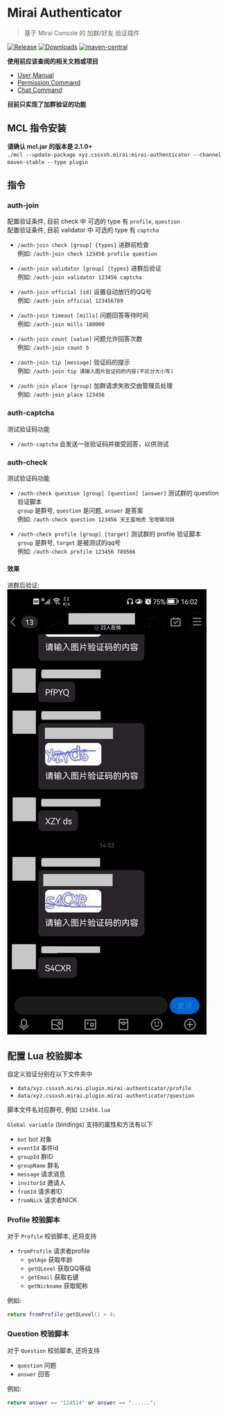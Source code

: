 # Mirai Authenticator

> 基于 Mirai Console 的 加群/好友 验证插件 

[![Release](https://img.shields.io/github/v/release/cssxsh/mirai-authenticator)](https://github.com/cssxsh/mirai-authenticator/releases)
[![Downloads](https://img.shields.io/github/downloads/cssxsh/mirai-authenticator/total)](https://repo1.maven.org/maven2/xyz/cssxsh/mirai/mirai-authenticator/)
[![maven-central](https://img.shields.io/maven-central/v/xyz.cssxsh.mirai/mirai-authenticator)](https://search.maven.org/artifact/xyz.cssxsh.mirai/mirai-authenticator)

**使用前应该查阅的相关文档或项目**

*   [User Manual](https://github.com/mamoe/mirai/blob/dev/docs/UserManual.md)
*   [Permission Command](https://github.com/mamoe/mirai/blob/dev/mirai-console/docs/BuiltInCommands.md#permissioncommand)
*   [Chat Command](https://github.com/project-mirai/chat-command)

**目前只实现了加群验证的功能**

## MCL 指令安装

**请确认 mcl.jar 的版本是 2.1.0+**  
`./mcl --update-package xyz.cssxsh.mirai:mirai-authenticator --channel maven-stable --type plugin`

## 指令

### auth-join

配置验证条件, 目前 check 中 可选的 type 有 `profile`, `question`  
配置验证条件, 目前 validator 中 可选的 type 有 `captcha`

*   `/auth-join check [group] {types}` 进群前检查  
    例如: `/auth-join check 123456 profile question`

*   `/auth-join validator [group] {types}` 进群后验证  
    例如: `/auth-join validator 123456 captcha`

*   `/auth-join official [id]` 设置自动放行的QQ号  
    例如: `/auth-join official 123456789`

*   `/auth-join timeout [mills]` 问题回答等待时间  
    例如: `/auth-join mills 180000`

*   `/auth-join count [value]` 问题允许回答次数  
    例如: `/auth-join count 5`

*   `/auth-join tip [message]` 验证码的提示  
    例如: `/auth-join tip 请输入图片验证码的内容(不区分大小写)`

*   `/auth-join place [group]` 加群请求失败交由管理员处理  
    例如: `/auth-join place 123456`

### auth-captcha

测试验证码功能

*   `/auth-captcha` 会发送一张验证码并接受回答，以供测试  

### auth-check

测试验证码功能

*   `/auth-check question [group] [question] [answer]` 测试群的 question 验证脚本  
    `group` 是群号, `question` 是问题, `answer` 是答案  
    例如: `/auth-check question 123456 天王盖地虎 宝塔镇河妖`  

*   `/auth-check profile [group] [target]` 测试群的 profile 验证脚本  
    `group` 是群号, `target` 是被测试的qq号  
    例如: `/auth-check profile 123456 789566`

#### 效果

进群后验证:  
![captcha](example/captcha/screenshot.jpg)

## 配置 Lua 校验脚本

自定义验证分别在以下文件夹中
*   `data/xyz.cssxsh.mirai.plugin.mirai-authenticator/profile`  
*   `data/xyz.cssxsh.mirai.plugin.mirai-authenticator/question`  

脚本文件名对应群号, 例如 `123456.lua`

`Global variable` (bindings) 支持的属性和方法有以下

*   `bot` bot 对象
*   `eventId` 事件id
*   `groupId` 群ID
*   `groupName` 群名
*   `message` 请求消息
*   `invitorId` 邀请人
*   `fromId` 请求者ID
*   `fromNick` 请求者NICK

### Profile 校验脚本

对于 `Profile` 校验脚本, 还将支持

*   `fromProfile` 请求者profile
    *   `getAge` 获取年龄
    *   `getQLevel` 获取QQ等级
    *   `getEmail` 获取右键
    *   `getNickname` 获取昵称

例如:  
```lua
return fromProfile:getQLevel() > 4;
```

### Question 校验脚本

对于 `Question` 校验脚本, 还将支持

*   `question` 问题
*   `answer` 回答

例如:
```lua
return answer == "114514" or answer == "......";
```
